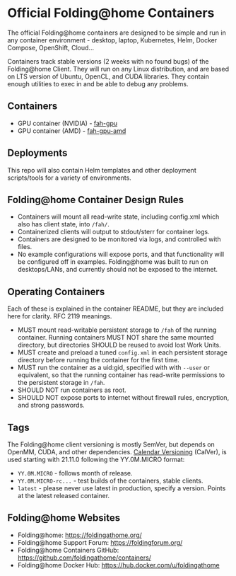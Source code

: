 # Official Folding@home Containers

The official Folding@home containers are designed to be simple and run
in any container environment - desktop, laptop, Kubernetes, Helm,
Docker Compose, OpenShift, Cloud...

Containers track stable versions (2 weeks with no found bugs) of the
Folding@home Client. They will run on any Linux distribution, and are based
on LTS version of Ubuntu, OpenCL, and CUDA libraries. They contain enough
utilities to exec in and be able to debug any problems.

## Containers

* GPU container (NVIDIA) - [fah-gpu](fah-gpu/)
* GPU container (AMD) - [fah-gpu-amd](fah-gpu-amd/)

## Deployments

This repo will also contain Helm templates and other deployment
scripts/tools for a variety of environments.

## Folding@home Container Design Rules

* Containers will mount all read-write state, including config.xml
  which also has client state, into `/fah/`.
* Containerized clients will output to stdout/sterr for container logs.
* Containers are designed to be monitored via logs, and controlled with files.
* No example configurations will expose ports, and that functionality will
  be configured off in examples. Folding@home was built to run on
  desktops/LANs, and currently should not be exposed to the internet.

## Operating Containers

Each of these is explained in the container README, but they are included here
for clarity. RFC 2119 meanings.

* MUST mount read-writable persistent storage to `/fah` of the running
  container. Running containers MUST NOT share the same mounted directory,
  but directories SHOULD be reused to avoid lost Work Units.
* MUST create and preload a tuned `config.xml` in each persistent
  storage directory before running the container for the first time.
* MUST run the container as a uid:gid, specified with with `--user` or
  equivalent, so that the running container has read-write permissions to
  the persistent storage in `/fah`.
* SHOULD NOT run containers as root.
* SHOULD NOT expose ports to internet without firewall rules, encryption, and
  strong passwords.

## Tags

The Folding@home client versioning is mostly SemVer, but depends on OpenMM,
CUDA, and other dependencies.
[Calendar Versioning](https://calver.org/) (CalVer), is used
starting with 21.11.0 following the YY.0M.MICRO format:

* `YY.0M.MICRO` - follows month of release.
* `YY.0M.MICRO-rc...` - test builds of the containers, stable clients.
* `latest` - please never use latest in production, specify a version. Points
  at the latest released container.

## Folding@home Websites

* Folding@home: <https://foldingathome.org/>
* Folding@home Support Forum: <https://foldingforum.org/>
* Folding@home Containers GitHub: <https://github.com/foldingathome/containers/>
* Folding@home Docker Hub: <https://hub.docker.com/u/foldingathome>
